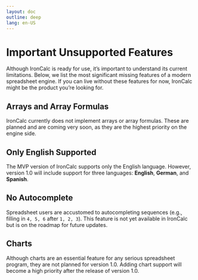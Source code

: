 ```yaml
---
layout: doc
outline: deep
lang: en-US
---
```


# Important Unsupported Features

Although IronCalc is ready for use, it’s important to understand its current limitations. Below, we list the most significant missing features of a modern spreadsheet engine. If you can live without these features for now, IronCalc might be the product you’re looking for.

## **Arrays and Array Formulas** <Badge type="info" text="Planned" />

IronCalc currently does not implement arrays or array formulas. These are planned and are coming very soon, as they are the highest priority on the engine side.

## **Only English Supported**

The MVP version of IronCalc supports only the English language. However, version 1.0 will include support for three languages: **English**, **German**, and **Spanish**.

## **No Autocomplete**

Spreadsheet users are accustomed to autocompleting sequences (e.g., filling in `4, 5, 6` after `1, 2, 3`). This feature is not yet available in IronCalc but is on the roadmap for future updates.

## **Charts** <Badge type="info" text="Not Planned for v1" />

Although charts are an essential feature for any serious spreadsheet program, they are not planned for version 1.0. Adding chart support will become a high priority after the release of version 1.0.
